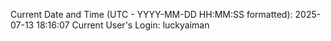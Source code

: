 Current Date and Time (UTC - YYYY-MM-DD HH:MM:SS formatted): 2025-07-13 18:16:07
Current User's Login: luckyaiman
